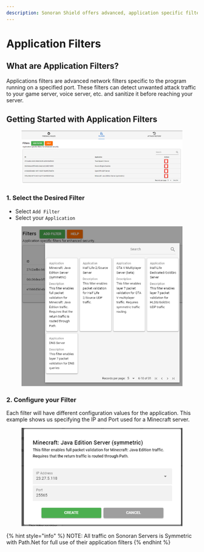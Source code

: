 ```yaml
---
description: Sonoran Shield offers advanced, application specific filters for your server.
---
```


# Application Filters

## What are Application Filters?

Applications filters are advanced network filters specific to the program running on a specified port. These filters can detect unwanted attack traffic to your game server, voice server, etc. and sanitize it before reaching your server.

## Getting Started with Application Filters

<figure><img src="../../.gitbook/assets/image (110).png" alt=""><figcaption></figcaption></figure>

### 1. Select the Desired Filter

* Select `Add Filter`
* Select your `Application`

<figure><img src="../../.gitbook/assets/image (154).png" alt=""><figcaption></figcaption></figure>

### 2. Configure your Filter

Each filter will have different configuration values for the application. This example shows us specifying the IP and Port used for a Minecraft server.

<figure><img src="../../.gitbook/assets/image (101).png" alt=""><figcaption></figcaption></figure>

{% hint style="info" %}
NOTE: All traffic on Sonoran Servers is Symmetric with Path.Net for full use of their application filters
{% endhint %}
